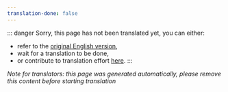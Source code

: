 ```yaml
---
translation-done: false
---
```

::: danger
Sorry, this page has not been translated yet, you can either:
- refer to the [original English version](<../../../cs/models/custom-notes.md>),
- wait for a translation to be done,
- or contribute to translation effort [here](https://github.com/bsmg/wiki).
:::

_Note for translators: this page was generated automatically, please remove this content before starting translation_
